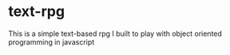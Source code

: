 # text-rpg
This is a simple text-based rpg I built to play with object oriented programming in javascript
